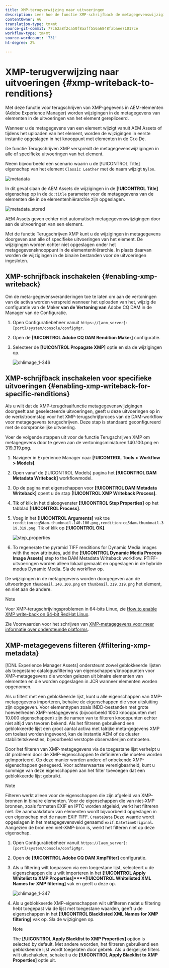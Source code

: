 ```yaml
---
title: XMP-terugverwijzing naar uitvoeringen
description: Leer hoe de functie XMP-schrijfback de metagegevenswijzigingen voor een element doorgeeft aan alle of aan specifieke uitvoeringen van het element.
contentOwner: AG
translation-type: tm+mt
source-git-commit: 77c62a8f2ca50f8aaff556a6848fabaee71017ce
workflow-type: tm+mt
source-wordcount: '731'
ht-degree: 2%

---
```



# XMP-terugverwijzing naar uitvoeringen {#xmp-writeback-to-renditions}

Met deze functie voor terugschrijven van XMP-gegevens in AEM-elementen (Adobe Experience Manager) worden wijzigingen in de metagegevens van elementen in de uitvoeringen van het element gerepliceerd.

Wanneer u de metagegevens van een element wijzigt vanuit AEM Assets of tijdens het uploaden van het element, worden de wijzigingen in eerste instantie opgeslagen in het knooppunt met elementen in de Crx-De.

De functie Terugschrijven XMP verspreidt de metagegevenswijzigingen in alle of specifieke uitvoeringen van het element.

Neem bijvoorbeeld een scenario waarin u de [!UICONTROL Title] eigenschap van het element `Classic Leather` met de naam wijzigt `Nylon`.

![metadata](assets/metadata.png)

In dit geval slaan de AEM Assets de wijzigingen in de **[!UICONTROL Title]** eigenschap op in de `dc:title` parameter voor de metagegevens van de elementen die in de elementenhiërarchie zijn opgeslagen.

![metadata_stored](assets/metadata_stored.png)

AEM Assets geven echter niet automatisch metagegevenswijzigingen door aan de uitvoeringen van een element.

Met de functie Terugschrijven XMP kunt u de wijzigingen in metagegevens doorgeven aan alle of specifieke uitvoeringen van het element. De wijzigingen worden echter niet opgeslagen onder het metagegevensknooppunt in de elementenhiërarchie. In plaats daarvan worden de wijzigingen in de binaire bestanden voor de uitvoeringen ingesloten.

## XMP-schrijfback inschakelen {#enabling-xmp-writeback}

Om de meta-gegevensveranderingen toe te laten om aan de vertoningen van de activa worden verspreid wanneer het uploaden van het, wijzig de configuratie van de Maker **van de Vertoning van** Adobe CQ DAM in de Manager van de Configuratie.

1. Open Configuratiebeheer vanuit `https://[aem_server]:[port]/system/console/configMgr`.
1. Open de **[!UICONTROL Adobe CQ DAM Rendition Maker]** configuratie.
1. Selecteer de **[!UICONTROL Propagate XMP]** optie en sla de wijzigingen op.

   ![chlimage_1-346](assets/chlimage_1-346.png)

## XMP-schrijfback inschakelen voor specifieke uitvoeringen {#enabling-xmp-writeback-for-specific-renditions}

Als u wilt dat de XMP-terugdraaifunctie metagegevenswijzigingen doorgeeft aan geselecteerde uitvoeringen, geeft u deze uitvoeringen op in de werkstroomstap voor het XMP-terugschrijfproces van de DAM-workflow voor metagegevens terugschrijven. Deze stap is standaard geconfigureerd met de oorspronkelijke uitvoering.

Voer de volgende stappen uit voor de functie Terugschrijven XMP om metagegevens door te geven aan de vertoningsminiaturen 140.100.png en 319.319.png.

1. Navigeer in Experience Manager naar **[!UICONTROL Tools > Workflow > Models]**.
1. Open vanaf de [!UICONTROL Models] pagina het **[!UICONTROL DAM Metadata Writeback]** workflowmodel.
1. Op de pagina met eigenschappen voor **[!UICONTROL DAM Metadata Writeback]** opent u de stap **[!UICONTROL XMP Writeback Process]**.
1. Tik of klik in het dialoogvenster **[!UICONTROL Step Properties]** op het tabblad **[!UICONTROL Process]**.
1. Voeg in het **[!UICONTROL Arguments]** vak toe `rendition:cq5dam.thumbnail.140.100.png,rendition:cq5dam.thumbnail.319.319.png`. Tik of klik op **[!UICONTROL OK]**.

   ![step_properties](assets/step_properties.png)

1. To regenerate the pyramid TIFF renditions for Dynamic Media images with the new attributes, add the **[!UICONTROL Dynamic Media Process Image Assets]** step to the DAM Metadata Writeback workflow.
PTIFF-uitvoeringen worden alleen lokaal gemaakt en opgeslagen in de hybride modus Dynamic Media. Sla de workflow op.

De wijzigingen in de metagegevens worden doorgegeven aan de uitvoeringen `thumbnail.140.100.png` en `thumbnail.319.319.png` het element, en niet aan de andere.

>[!NOTE]
>
>Voor XMP-terugschrijvingsproblemen in 64-bits Linux, zie [How to enable XMP write-back on 64-bit RedHat Linux](https://helpx.adobe.com/experience-manager/kb/enable-xmp-write-back-64-bit-redhat.html).
>
>Zie Voorwaarden voor het schrijven van [XMP-metagegevens voor meer informatie over ondersteunde platforms](/help/sites-deploying/technical-requirements.md#requirements-for-aem-assets-xmp-metadata-write-back).

## XMP-metagegevens filteren {#filtering-xmp-metadata}

[!DNL Experience Manager Assets] ondersteunt zowel geblokkeerde lijsten als toegestane catalogusfiltering van eigenschappen/knooppunten voor XMP-metagegevens die worden gelezen uit binaire elementen van elementen en die worden opgeslagen in JCR wanneer elementen worden opgenomen.

Als u filtert met een geblokkeerde lijst, kunt u alle eigenschappen van XMP-metagegevens importeren, behalve de eigenschappen die voor uitsluiting zijn opgegeven. Voor elementtypen zoals INDD-bestanden met grote hoeveelheden XMP-metagegevens (bijvoorbeeld 1000 knooppunten met 10.000 eigenschappen) zijn de namen van te filteren knooppunten echter niet altijd van tevoren bekend. Als het filtreren gebruikend een geblokkeerde lijst een groot aantal activa met talrijke meta-gegevens XMP om toelaat worden ingevoerd, kan de instantie AEM of de cluster stabiliteitskwesties, bijvoorbeeld verstopte observatierijen ontmoeten.

Door het filteren van XMP-metagegevens via de toegestane lijst verhelpt u dit probleem door de XMP-eigenschappen te definiëren die moeten worden geïmporteerd. Op deze manier worden andere of onbekende XMP-eigenschappen genegeerd. Voor achterwaartse verenigbaarheid, kunt u sommige van deze eigenschappen aan het filter toevoegen dat een geblokkeerde lijst gebruikt.

<!-- TBD: The instructions don't seem to match the UI. I see com.day.cq.dam.commons.metadata.XmpFilterBlackWhite.description
in Config Manager. And the settings are,
com.day.cq.dam.commons.metadata.XmpFilterBlackWhite.xmp.filter.apply_whitelist.name
com.day.cq.dam.commons.metadata.XmpFilterBlackWhite.xmp.filter.whitelist.name
com.day.cq.dam.commons.metadata.XmpFilterBlackWhite.xmp.filter.apply_blacklist.name
com.day.cq.dam.commons.metadata.XmpFilterBlackWhite.xmp.filter.blacklist.name
 
TBD: Make updates to configurations for allow and block list after product updates are done.
-->

>[!NOTE]
>
>Filteren werkt alleen voor de eigenschappen die zijn afgeleid van XMP-bronnen in binaire elementen. Voor de eigenschappen die van niet-XMP bronnen, zoals formaten EXIF en IPTC worden afgeleid, werkt het filtreren niet. De aanmaakdatum van elementen wordt bijvoorbeeld opgeslagen in een eigenschap met de naam EXIF TIFF. `CreateDate` Deze waarde wordt opgeslagen in het metagegevensveld genaamd `exif:DateTimeOriginal`. Aangezien de bron een niet-XMP-bron is, werkt het filteren niet op deze eigenschap.

1. Open Configuratiebeheer vanuit `https://[aem_server]:[port]/system/console/configMgr`.
1. Open de **[!UICONTROL Adobe CQ DAM XmpFilter]** configuratie.
1. Als u filtering wilt toepassen via een toegestane lijst, selecteert u de eigenschappen die u wilt importeren in het **[!UICONTROL Apply Whitelist to XMP Properties]****[!UICONTROL Whitelisted XML Names for XMP filtering]** vak en geeft u deze op.

   ![chlimage_1-347](assets/chlimage_1-347.png)

1. Als u geblokkeerde XMP-eigenschappen wilt uitfilteren nadat u filtering hebt toegepast via de lijst met toegestane waarden, geeft u de eigenschappen in het **[!UICONTROL Blacklisted XML Names for XMP filtering]** vak op. Sla de wijzigingen op.

   >[!NOTE]
   >
   >The **[!UICONTROL Apply Blacklist to XMP Properties]** option is selected by default. Met andere woorden, het filtreren gebruikend een geblokkeerde lijst wordt toegelaten door gebrek. Als u dergelijke filters wilt uitschakelen, schakelt u de **[!UICONTROL Apply Blacklist to XMP Properties]** optie uit.

